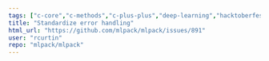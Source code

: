 ```yaml
---
tags: ["c-core","c-methods","c-plus-plus","deep-learning","hacktoberfest","help-wanted","machine-learning","machine-learning-library","nearest-neighbor-search","regression","s-keep-open","scientific-computing","t-feature-request"]
title: "Standardize error handling"
html_url: "https://github.com/mlpack/mlpack/issues/891"
user: "rcurtin"
repo: "mlpack/mlpack"
---
```


